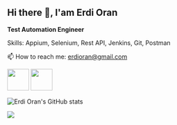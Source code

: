 ## Hi there 👋, I'am Erdi Oran

**Test Automation Engineer**


Skills: Appium, Selenium, Rest API, Jenkins, Git, Postman

📫 How to reach me: erdioran@gmail.com


[<img src="https://user-images.githubusercontent.com/38845669/158032860-21198b6d-05a4-4015-a1f5-c818b36ae792.png" width="50" height="50">](https://www.linkedin.com/in/erdioran/)
[<img src="https://user-images.githubusercontent.com/38845669/158032853-bd94ea8b-7262-48e5-8fc9-973592a74eee.png" width="50" height="50">](https://github.com/erdioran)


![Erdi Oran's GitHub stats](https://github-readme-stats.vercel.app/api?username=erdioran&count_private=true)

![](https://komarev.com/ghpvc/?username=erdioran&color=green)

